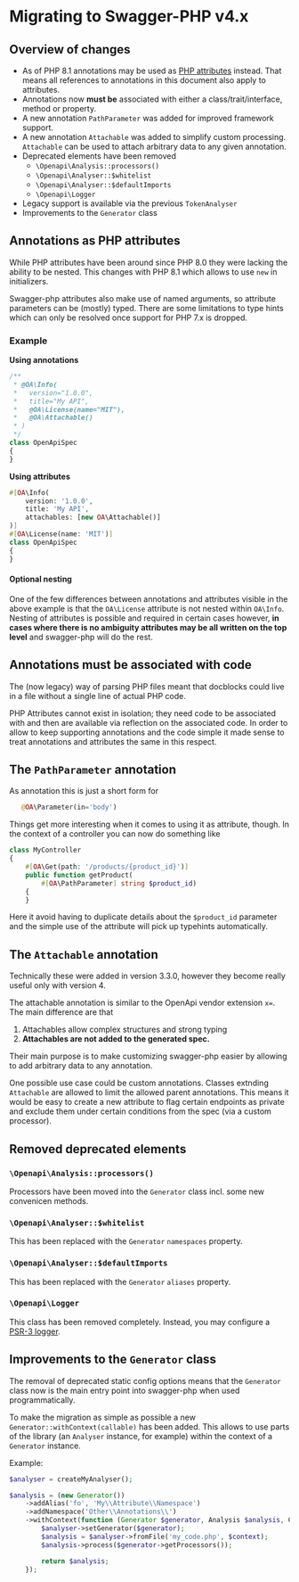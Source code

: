# Migrating to Swagger-PHP v4.x

## Overview of changes
* As of PHP 8.1 annotations may be used as
  [PHP attributes](https://www.php.net/manual/en/language.attributes.overview.php) instead.
  That means all references to annotations in this document also apply to attributes.
* Annotations now **must be** associated  with either a class/trait/interface,
  method or property.
* A new annotation `PathParameter` was added for improved framework support.
* A new annotation `Attachable` was added to simplify custom processing.
  `Attachable` can be used to attach arbitrary data to any given annotation.
* Deprecated elements have been removed
  * `\Openapi\Analysis::processors()`
  * `\Openapi\Analyser::$whitelist`
  * `\Openapi\Analyser::$defaultImports`
  * `\Openapi\Logger`
* Legacy support is available via the previous `TokenAnalyser`
* Improvements to the `Generator` class

## Annotations as PHP attributes
While PHP attributes have been around since PHP 8.0 they were lacking the ability to be nested.
This changes with PHP 8.1 which allows to use `new` in initializers.

Swagger-php attributes also make use of named arguments, so attribute parameters can be (mostly) typed. 
There are some limitations to type hints which can only be resolved once support for PHP 7.x is dropped.

### Example
**Using annotations**
```php
/**
 * @OA\Info(
 *   version="1.0.0",
 *   title="My API",
 *   @OA\License(name="MIT"),
 *   @OA\Attachable()
 * )
 */
class OpenApiSpec
{
}
```
**Using attributes**
```php
#[OA\Info(
    version: '1.0.0',
    title: 'My API',
    attachables: [new OA\Attachable()]
)]
#[OA\License(name: 'MIT')]
class OpenApiSpec
{
}
```

#### Optional nesting
One of the few differences between annotations and attributes visible in the above example is that the `OA\License` attribute
is not nested within `OA\Info`. Nesting of attributes is possible and required in certain cases however, **in cases where there
is no ambiguity attributes may be all written on the top level** and swagger-php will do the rest.

## Annotations must be associated with code
The (now legacy) way of parsing PHP files meant that docblocks could live in a file without a single line
of actual PHP code.

PHP Attributes cannot exist in isolation; they need code to be associated with and then are available 
via reflection on the associated code.
In order to allow to keep supporting annotations and the code simple it made sense to treat annotations and attributes
the same in this respect.

## The `PathParameter` annotation
As annotation this is just a short form for 
```php
   @OA\Parameter(in='body')
```

Things get more interesting when it comes to using it as attribute, though. In the context of
a controller you can now do something like
```php
class MyController
{
    #[OA\Get(path: '/products/{product_id}')]
    public function getProduct(
        #[OA\PathParameter] string $product_id)
    {
    }
```
Here it avoid having to duplicate details about the `$product_id` parameter and the simple use of the attribute
will pick up typehints automatically.

## The `Attachable` annotation
Technically these were added in version 3.3.0, however they become really useful only with version 4.

The attachable annotation is similar to the OpenApi vendor extension `x=`. The main difference are that
1. Attachables allow complex structures and strong typing
2. **Attachables are not added to the generated spec.**

Their main purpose is to make customizing swagger-php easier by allowing to add arbitrary data to any annotation.

One possible use case could be custom annotations. Classes extnding `Attachable` are allowed to limit 
the allowed parent annotations. This means it would be easy to create a new attribute to flag certain endpoints
as private and exclude them under certain conditions from the spec (via a custom processor).

## Removed deprecated elements
### `\Openapi\Analysis::processors()`
Processors have been moved into the `Generator` class incl. some new convenicen methods.
### `\Openapi\Analyser::$whitelist`
This has been replaced with the `Generator` `namespaces` property.
### `\Openapi\Analyser::$defaultImports`
This has been replaced with the `Generator` `aliases` property.
### `\Openapi\Logger`
This class has been removed completely. Instead, you may configure a [PSR-3 logger](https://www.php-fig.org/psr/psr-3/).

## Improvements to the `Generator` class
The removal of deprecated static config options means that the `Generator` class now is 
the main entry point into swagger-php when used programmatically.

To make the migration as simple as possible a new `Generator::withContext(callable)` has been added.
This allows to use parts of the library (an `Analyser` instance, for example) within the context of a `Generator` instance.

Example:
```php
$analyser = createMyAnalyser();

$analysis = (new Generator())
    ->addAlias('fo', 'My\\Attribute\\Namespace')
    ->addNamespace('Other\\Annotations\\')
    ->withContext(function (Generator $generator, Analysis $analysis, Context $context) use ($analyser) {
        $analyser->setGenerator($generator);
        $analysis = $analyser->fromFile('my_code.php', $context);
        $analysis->process($generator->getProcessors());

        return $analysis;
    });

```